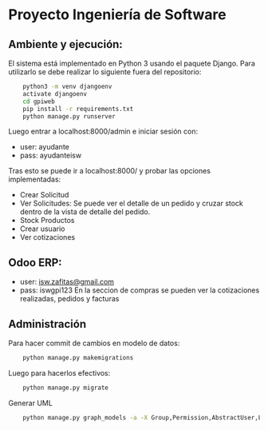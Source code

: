# Proyecto Ingeniería de Software

## Ambiente y ejecución:
El sistema está implementado en Python 3 usando el paquete Django.
Para utilizarlo se debe realizar lo siguiente fuera del repositorio:
```bash
    python3 -m venv djangoenv
    activate djangoenv
    cd gpiweb
    pip install -r requirements.txt
    python manage.py runserver
```
Luego entrar a localhost:8000/admin e iniciar sesión con:
* user: ayudante
* pass: ayudanteisw

Tras esto se puede ir a localhost:8000/ y probar las opciones implementadas:
* Crear Solicitud
* Ver Solicitudes: Se puede ver el detalle de un pedido y cruzar stock dentro de la vista de detalle del pedido.
* Stock Productos
* Crear usuario
* Ver cotizaciones
## Odoo ERP:
* user: isw.zafitas@gmail.com
* pass: iswgpi123
En la seccion de compras se pueden ver la cotizaciones realizadas, pedidos y facturas

## Administración
Para hacer commit de cambios en modelo de datos:
```bash
    python manage.py makemigrations
```
Luego para hacerlos efectivos:
```bash
    python manage.py migrate
```
Generar UML
```bash
    python manage.py graph_models -a -X Group,Permission,AbstractUser,LogEntry,ContentType,Session,AbstractBaseSession -o UML.png
```
